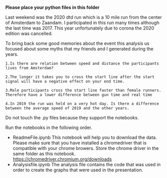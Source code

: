 **Please place your python files in this folder** 

Last weekend was the 2020 dtd run which is a 10 mile run from the center of Amsterdam to Zaandam. I participated in this run many times although the last time was 2017. This year unfortunately due to corona the 2020 edition was cancelled.

To bring back some good memories about the event this analysis us focused about some myths that my friends and I generated during the years. 

	1.Is there are relation between speed and distance the participants lives from Amsterdam?

	2.The longer it takes you to cross the start line after the start signal will have a negative effect on your end time.

	3.Male participants cross the start line faster than female runners. Therefore have a lower difference between gun time and real time

	4.In 2019 the run was held on a very hot day. Is there a difference between the average speed of 2019 and the other years.

Do not touch the .py files because they support the notebooks.

Run the notebooks in the following order.

- ReadmeFile.ipynb 
This notebook will help you to download the data. Please make sure that you have installed a chromedriver that is compatible with your chrome browers. Store the chrome driver in the same folder as this notebook. 
https://chromedriver.chromium.org/downloads
- Analysisfile.ipynb
The analysis file contains the code that was used in order to create the graphs that were used in the presentation. 







